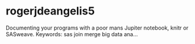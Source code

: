 # rogerjdeangelis5
Documenting your programs with a poor mans Jupiter notebook, knitr or SASweave. Keywords: sas join merge big data ana…
